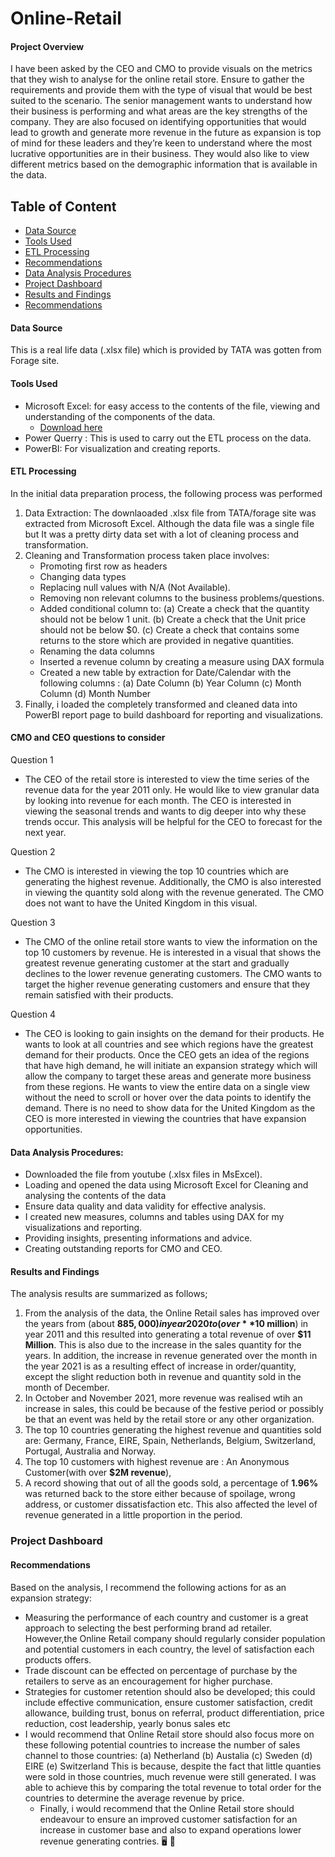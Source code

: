 # Online-Retail

#### Project Overview

I have been asked by the CEO and CMO to provide visuals on the metrics that they wish to analyse for the online retail store. Ensure to gather the requirements and provide them with the type of visual that would be best suited to the scenario. The senior management wants to understand how their business is performing and what areas are the key strengths of the company. They are also focused on identifying opportunities that would lead to growth and generate more revenue in the future as expansion is top of mind for these leaders and they’re keen to understand where the most lucrative opportunities are in their business. They would also like to view different metrics based on the demographic information that is available in the data.

## Table of Content 

- [Data Source](#data-source)
- [Tools Used](#tools-used)
- [ETL Processing](#etl-processing)
- [Recommendations](#recommendations)
- [Data Analysis Procedures](#data-analysis-procedures)
- [Project Dashboard](#project-dashboard)
- [Results and Findings](#results-and-findings)
- [Recommendations](#recommendations)

#### Data Source
This is a real life data (.xlsx file) which is provided by TATA was gotten from Forage site.

#### Tools Used 

- Microsoft Excel: for easy access to the contents of the file, viewing and understanding of the components of the data.
    - [Download here](http://microsoft.com)
- Power Querry : This is used to carry out the ETL process on the data.
- PowerBI: For visualization and creating reports.

#### ETL Processing

In the initial data preparation process, the following process was performed
1. Data Extraction: The downlaoaded .xlsx file from TATA/forage site was extracted from Microsoft Excel. Although the data  file was a single file but It was a pretty dirty data set with a lot of cleaning process and transformation.
2. Cleaning and Transformation process taken place involves:
   - Promoting first row as headers
   - Changing data types
   - Replacing null values with N/A (Not Available).
   - Removing non relevant columns to the business problems/questions.
   - Added conditional column to:
     (a) Create a check that the quantity should not be below 1 unit.
     (b) Create a check that the Unit price should not be below $0.
     (c) Create a check that contains some returns to the store which are provided in negative quantities.
   - Renaming the data columns
   - Inserted a revenue column by creating a measure using DAX formula
   - Created a new table by extraction  for Date/Calendar with the following columns :
     (a) Date Column (b) Year Column (c) Month Column (d) Month Number 
4. Finally, i loaded the completely transformed and cleaned data into PowerBI report page to build dashboard for reporting and visualizations.
 
#### CMO and CEO questions to consider

 Question 1
   - The CEO of the retail store is interested to view the time series of the revenue data for the year 2011 only. He would like to view granular data by looking into revenue for each month. The CEO is interested in viewing the seasonal trends and wants to dig deeper into why these trends occur. This analysis will be helpful for the CEO to forecast for the next year.

 Question 2
   - The CMO is interested in viewing the top 10 countries which are generating the highest revenue. Additionally, the CMO is also interested in viewing the quantity sold along with the revenue generated. The CMO does not want to have the United Kingdom in this visual.

 Question 3
   - The CMO of the online retail store wants to view the information on the top 10 customers by revenue. He is interested in a visual that shows the greatest revenue generating customer at the start and gradually declines to the lower revenue generating customers. The CMO wants to target the higher revenue generating customers and ensure that they remain satisfied with their products.

 Question 4 
  - The CEO is looking to gain insights on the demand for their products. He wants to look at all countries and see which regions have the greatest demand for their products. Once the CEO gets an idea of the regions that have high demand, he will initiate an expansion strategy which will allow the company to target these areas and generate more business from these regions. He wants to view the entire data on a single view without the need to scroll or hover over the data points to identify the demand. There is no need to show data for the United Kingdom as the CEO is more interested in viewing the countries that have expansion opportunities.

#### Data Analysis Procedures:

- Downloaded the file from youtube (.xlsx files in MsExcel).
- Loading and opened the data using Microsoft Excel for Cleaning and analysing the contents of the data
- Ensure data quality and data validity for effective analysis.
- I created new measures, columns and tables using DAX for my visualizations and reporting.
- Providing insights, presenting informations and advice.
- Creating outstanding reports for CMO and CEO.
 
#### Results and Findings

The analysis results are summarized as follows;
1. From the analysis of the data, the Online Retail sales has improved over the years from (about **$885,000) in year 2020 to ( over **$10 million**) in year 2011 and this resulted into generating a total revenue of over **$11 Million**. This is also due to the increase in the sales quantity for the years. In addition, the increase in revenue generated over the month in the year 2021 is as a resulting effect of increase in order/quantity, except the slight reduction both in revenue and quantity sold in the month of December.
2. In October and November 2021, more revenue was realised wtih an increase in sales, this could be because of the festive period or possibly be that an event was held by the retail store or any other organization.
3. The top 10 countries generating the highest revenue and quantities sold are: Germany, France, EIRE, Spain, Netherlands, Belgium, Switzerland, Portugal, Australia and Norway.
4. The top 10 customers with highest revenue are : An Anonymous Customer(with over **$2M revenue**),
5. A record showing that out of all the goods sold, a percentage of **1.96%** was returned back to the store either because of spoilage, wrong address, or customer dissatisfaction etc. This also affected the level of revenue generated in a little proportion in the period.

### Project Dashboard



#### Recommendations

Based on the analysis, I recommend the following actions for as an expansion strategy:
 - Measuring the performance of each country and customer is a great approach to selecting the best performing brand ad retailer. However,the Online Retail company should regularly consider population and potential customers in each country, the level of satisfaction each products offers.
 - Trade discount can be effected on percentage of purchase by the retailers to serve as an encouragement for higher purchase.
 - Strategies for customer retention should also be developed; this could include effective communication, ensure customer satisfaction, credit allowance, building trust, bonus on referral, product differentiation, price reduction, cost leadership, yearly bonus sales etc
 - I would recommend that Online Retail store should also focus more on these following potential countries to increase the number of sales channel to those countries:
   (a) Netherland
   (b) Austalia
   (c) Sweden
   (d) EIRE
   (e) Switzerland
    This is because, despite the fact that little quanties were sold in those countries, much revenue were still generated. I was able to achieve this by comparing the total revenue to total order for the countries to determine the average revenue by price.
   - Finally, i would recommend that the Online Retail store should endeavour to ensure an improved customer satisfaction for an increase in customer base and also to expand operations lower revenue generating contries. 
🖥️
🍹
